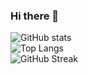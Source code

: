### Hi there 👋

![GitHub stats](https://github-readme-stats.vercel.app/api?username=yun-shan&show_icons=true&count_private=true&locale=cn)  
![Top Langs](https://github-readme-stats.vercel.app/api/top-langs/?username=yun-shan&layout=compact&locale=cn)  
![GitHub Streak](https://github-readme-streak-stats.herokuapp.com/?user=yun-shan&locale=zh)

<!--
**Yun-Shan/Yun-Shan** is a ✨ _special_ ✨ repository because its `README.md` (this file) appears on your GitHub profile.

Here are some ideas to get you started:

- 🔭 I’m currently working on ...
- 🌱 I’m currently learning ...
- 👯 I’m looking to collaborate on ...
- 🤔 I’m looking for help with ...
- 💬 Ask me about ...
- 📫 How to reach me: ...
- 😄 Pronouns: ...
- ⚡ Fun fact: ...
-->

